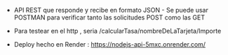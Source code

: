 - API REST que responde y recibe en formato JSON  - Se puede usar POSTMAN para verificar tanto las solicitudes POST como las GET
- Para testear en el http , seria /calcularTasa/nombreDeLaTarjeta/Importe
  
- Deploy hecho en Render : https://nodejs-api-5mxc.onrender.com/  
